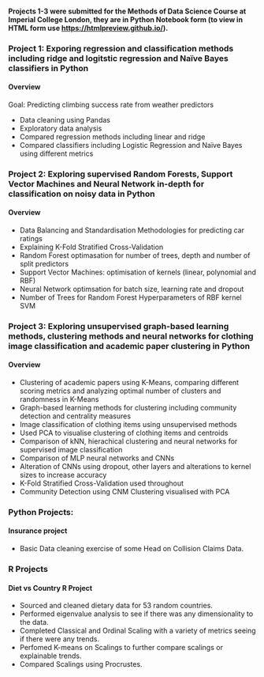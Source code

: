 
#### Projects 1-3 were submitted for the Methods of Data Science Course at Imperial College London, they are in Python Notebook form (to view in HTML form use https://htmlpreview.github.io/).

### Project 1: Exporing regression and classification methods including ridge and logitstic regression and Naïve Bayes classifiers in Python
#### Overview
Goal: Predicting climbing success rate from weather predictors
* Data cleaning using Pandas
* Exploratory data analysis
* Compared regression methods including linear and ridge
* Compared classifiers including Logistic Regression and Naïve Bayes using different metrics
	
### Project 2: Exploring supervised Random Forests, Support Vector Machines and Neural Network in-depth for classification on noisy data in Python
#### Overview
* Data Balancing and Standardisation Methodologies for predicting car ratings
* Explaining K-Fold Stratified Cross-Validation
* Random Forest optimasation for number of trees, depth and number of split predictors
* Support Vector Machines: optimisation of kernels (linear, polynomial and RBF)
* Neural Network optimsation for batch size, learning rate and dropout
* Number of Trees for Random Forest	Hyperparameters of RBF kernel SVM
	

### Project 3: Exploring unsupervised graph-based learning methods, clustering methods and neural networks for clothing image classification and academic paper clustering in Python

#### Overview

* Clustering of academic papers using K-Means, comparing different scoring metrics and analyzing optimal number of clusters and randomness in K-Means
* Graph-based learning methods for clustering including community detection and centrality measures
* Image classification of clothing items using unsupervised methods
* Used PCA to visualise clustering of clothing items and centroids
* Comparison of kNN, hierachical clustering and neural networks for supervised image classification
* Comparison of MLP neural networks and CNNs
* Alteration of CNNs using dropout, other layers and alterations to kernel sizes to increase accuracy
* K-Fold Stratified Cross-Validation used throughout
* Community Detection using CNM	Clustering visualised with PCA

### Python Projects:

#### Insurance project

* Basic Data cleaning exercise of some Head on Collision Claims Data.

### R Projects

#### Diet vs Country R Project

* Sourced and cleaned dietary data for 53 random countries.
* Performed eigenvalue analysis to see if there was any dimensionality to the data.
* Completed Classical and Ordinal Scaling with a variety of metrics seeing if there were any trends.
* Perfomed K-means on Scalings to further compare scalings or explainable trends.
* Compared Scalings using Procrustes.  


